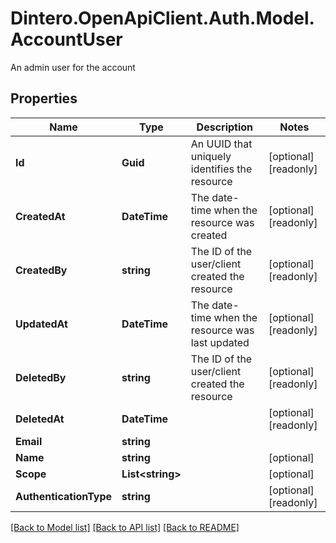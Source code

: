 # Dintero.OpenApiClient.Auth.Model.AccountUser
An admin user for the account

## Properties

Name | Type | Description | Notes
------------ | ------------- | ------------- | -------------
**Id** | **Guid** | An UUID that uniquely identifies the resource  | [optional] [readonly] 
**CreatedAt** | **DateTime** | The date-time when the resource was created  | [optional] [readonly] 
**CreatedBy** | **string** | The ID of the user/client created the resource  | [optional] [readonly] 
**UpdatedAt** | **DateTime** | The date-time when the resource was last updated  | [optional] [readonly] 
**DeletedBy** | **string** | The ID of the user/client created the resource  | [optional] [readonly] 
**DeletedAt** | **DateTime** |  | [optional] [readonly] 
**Email** | **string** |  | 
**Name** | **string** |  | [optional] 
**Scope** | **List&lt;string&gt;** |  | [optional] 
**AuthenticationType** | **string** |  | [optional] [readonly] 

[[Back to Model list]](../README.md#documentation-for-models) [[Back to API list]](../README.md#documentation-for-api-endpoints) [[Back to README]](../README.md)

